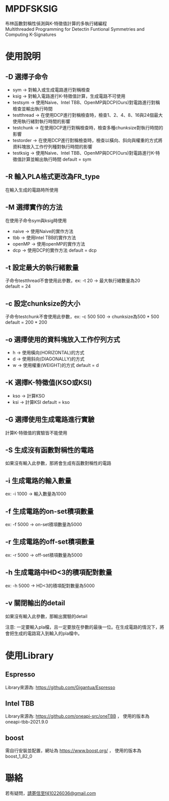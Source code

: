 # MPDFSKSIG

布林函數對稱性偵測與K-特徵值計算的多執行緒編程  
Multithreaded Programming for Detectin Funtional Symmetries and Computing K-Signatures

# 使用說明

## -D 選擇子命令
  - sym -> 對輸入或生成電路進行對稱檢查
  - ksig -> 對輸入電路進行K-特徵值計算，生成電路不可使用  
  - testsym -> 使用Naive、Intel TBB、OpenMP與DCP(Ours)對電路進行對稱檢查並輸出執行時間
  - testthread -> 在使用DCP進行對稱檢查時，檢查1、2、4、8、16與24個最大使用執行緒對執行時間的影響
  - testchunk -> 在使用DCP進行對稱檢查時，檢查多種chunksize對執行時間的影響 
  - testorder -> 在使用DCP進行對稱檢查時，檢查以橫向、斜向與權重的方式將資料塊放入工作佇列種對執行時間的影響
  - testksig -> 使用Naive、Intel TBB、OpenMP與DCP(Ours)對電路進行K-特徵值計算並輸出執行時間
default = sym

## -R 輸入PLA格式更改為FR_type
在輸入生成的電路時所使用

## -M 選擇實作的方法
在使用子命令sym與ksig時使用
  - naive -> 使用Naive的實作方法
  - tbb -> 使用Intel TBB的實作方法
  - openMP -> 使用openMP的實作方法
  - dcp -> 使用DCP的實作方法
default = dcp

## -t 設定最大的執行緒數量
子命令testthread不會使用此參數，ex: -t 20 -> 最大執行緒數量為20  
default = 24

## -c 設定chunksize的大小
子命令testchunk不會使用此參數，ex: -c 500 500 -> chunksize為500 * 500  
default = 200 * 200

## -o 選擇使用的資料塊放入工作佇列方式
  - h -> 使用橫向(HORIZONTAL)的方式
  - d -> 使用斜向(DIAGONALLY)的方式
  - w -> 使用權重(WEIGHT)的方式
default = d

## -K 選擇K-特徵值(KSO或KSI)
- kso -> 計算KSO
- ksi -> 計算KSI
default = kso

## -G 選擇使用生成電路進行實驗
計算K-特徵值的實驗皆不能使用

## -S 生成沒有函數對稱性的電路
如果沒有輸入此參數，那將會生成有函數對稱性的電路

## -i 生成電路的輸入數量
  ex: -i 1000 -> 輸入數量為1000

## -f 生成電路的on-set積項數量  
  ex: -f 5000 -> on-set積項數量為5000
 
## -r 生成電路的off-set積項數量
ex: -r 5000 -> off-set積項數量為5000

## -h 生成電路中HD<3的積項配對數量
ex: -h 5000 -> HD<3的積項配對數量為5000

## -v 關閉輸出的detail
如果沒有輸入此參數，那輸出實驗的detail

注意: 一定要輸入pla檔，且一定要放在參數的最後一位。在生成電路的情況下，將會把生成的電路寫入到輸入的pla檔中。

# 使用Library

## Espresso
Library來源為: https://github.com/Gigantua/Espresso

## Intel TBB
Library來源為: https://github.com/oneapi-src/oneTBB ，
使用的版本為oneapi-tbb-2021.9.0

## boost
需自行安裝並配置，網址為 https://www.boost.org/ ，
使用的版本為boost_1_82_0

# 聯絡
若有疑問，請寄信至f410226036@gmail.com
